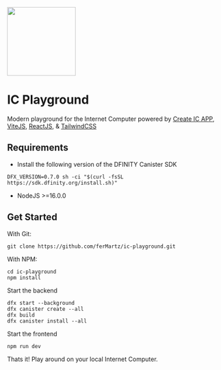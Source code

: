 <img height=160 src="https://sdk.dfinity.org/_/img/logo.svg" />

# IC Playground

Modern playground for the Internet Computer powered by [Create IC APP](https://github.com/MioQuispe/create-ic-app), [ViteJS](https://vitejs.dev/), [ReactJS](https://reactjs.org/), & [TailwindCSS](https://tailwindcss.com/)

## Requirements

- Install the following version of the DFINITY Canister SDK

```
DFX_VERSION=0.7.0 sh -ci "$(curl -fsSL https://sdk.dfinity.org/install.sh)"
```

- NodeJS >=16.0.0

## Get Started

With Git:

```
git clone https://github.com/ferMartz/ic-playground.git
```

With NPM:

```
cd ic-playground
npm install
```

Start the backend

```
dfx start --background
dfx canister create --all
dfx build
dfx canister install --all
```

Start the frontend

```
npm run dev
```

Thats it! Play around on your local Internet Computer.
